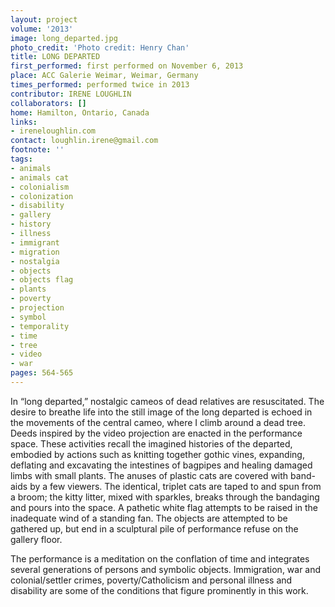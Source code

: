 ```yaml
---
layout: project
volume: '2013'
image: long_departed.jpg
photo_credit: 'Photo credit: Henry Chan'
title: LONG DEPARTED
first_performed: first performed on November 6, 2013
place: ACC Galerie Weimar, Weimar, Germany
times_performed: performed twice in 2013
contributor: IRENE LOUGHLIN
collaborators: []
home: Hamilton, Ontario, Canada
links:
- ireneloughlin.com
contact: loughlin.irene@gmail.com
footnote: ''
tags:
- animals
- animals cat
- colonialism
- colonization
- disability
- gallery
- history
- illness
- immigrant
- migration
- nostalgia
- objects
- objects flag
- plants
- poverty
- projection
- symbol
- temporality
- time
- tree
- video
- war
pages: 564-565
---
```


In “long departed,” nostalgic cameos of dead relatives are resuscitated. The desire to breathe life into the still image of the long departed is echoed in the movements of the central cameo, where I climb around a dead tree. Deeds inspired by the video projection are enacted in the performance space. These activities recall the imagined histories of the departed, embodied by actions such as knitting together gothic vines, expanding, deflating and excavating the intestines of bagpipes and healing damaged limbs with small plants. The anuses of plastic cats are covered with band-aids by a few viewers. The identical, triplet cats are taped to and spun from a broom; the kitty litter, mixed with sparkles, breaks through the bandaging and pours into the space. A pathetic white flag attempts to be raised in the inadequate wind of a standing fan. The objects are attempted to be gathered up, but end in a sculptural pile of performance refuse on the gallery floor.

The performance is a meditation on the conflation of time and integrates several generations of persons and symbolic objects. Immigration, war and colonial/settler crimes, poverty/Catholicism and personal illness and disability are some of the conditions that figure prominently in this work.
